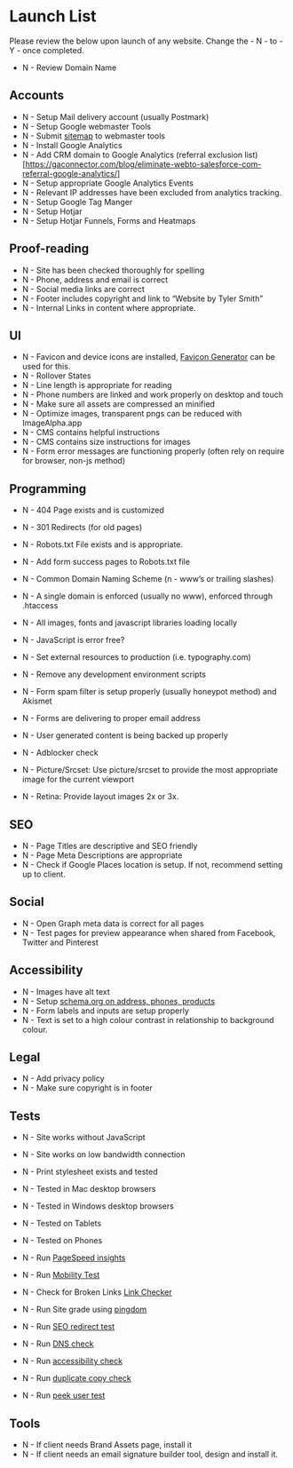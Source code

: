 # Launch List

Please review the below upon launch of any website. Change the - N - to - Y - once completed.

- N - Review Domain Name

## Accounts

- N - Setup Mail delivery account (usually Postmark)
- N - Setup Google webmaster Tools
- N - Submit [sitemap](https://support.google.com/webmasters/answer/183668?hl=en&ref_topic=4581190) to webmaster tools
- N - Install Google Analytics
- N - Add CRM domain to Google Analytics (referral exclusion list)[https://gaconnector.com/blog/eliminate-webto-salesforce-com-referral-google-analytics/]
- N - Setup appropriate Google Analytics Events
- N - Relevant IP addresses have been excluded from analytics tracking.
- N - Setup Google Tag Manger
- N - Setup Hotjar
- N - Setup Hotjar Funnels, Forms and Heatmaps

## Proof-reading

- N - Site has been checked thoroughly for spelling
- N - Phone, address and email is correct
- N - Social media links are correct
- N - Footer includes copyright and link to “Website by Tyler Smith”
- N - Internal Links in content where appropriate.

## UI

- N - Favicon and device icons are installed, [Favicon Generator](http://realfavicongenerator.net) can be used for this.
- N - Rollover States
- N - Line length is appropriate for reading
- N - Phone numbers are linked and work properly on desktop and touch
- N - Make sure all assets are compressed an minified
- N - Optimize images, transparent pngs can be reduced with ImageAlpha.app
- N - CMS contains helpful instructions
- N - CMS contains size instructions for images
- N - Form error messages are functioning properly (often rely on require for browser, non-js method)

## Programming

- N - 404 Page exists and is customized
- N - 301 Redirects (for old pages)

- N - Robots.txt File exists and is appropriate.
- N - Add form success pages to Robots.txt file
- N - Common Domain Naming Scheme (n - www’s or trailing slashes)
- N - A single domain is enforced (usually no www), enforced through .htaccess

- N - All images, fonts and javascript libraries loading locally
- N - JavaScript is error free?
- N - Set external resources to production (i.e. typography.com)
- N - Remove any development environment scripts
- N - Form spam filter is setup properly (usually honeypot method) and Akismet
- N - Forms are delivering to proper email address
- N - User generated content is being backed up properly
- N - Adblocker check
- N - Picture/Srcset: Use picture/srcset to provide the most appropriate image for the current viewport
- N - Retina: Provide layout images 2x or 3x.

## SEO

- N - Page Titles are descriptive and SEO friendly
- N - Page Meta Descriptions are appropriate
- N - Check if Google Places location is setup. If not, recommend setting up to client.

## Social

- N - Open Graph meta data is correct for all pages
- N - Test pages for preview appearance when shared from Facebook, Twitter and Pinterest

## Accessibility

- N - Images have alt text
- N - Setup [schema.org on address, phones, products](http://schema.org)
- N - Form labels and inputs are setup properly
- N - Text is set to a high colour contrast in relationship to background colour.

## Legal
- N - Add privacy policy
- N - Make sure copyright is in footer

## Tests

- N - Site works without JavaScript
- N - Site works on low bandwidth connection
- N - Print stylesheet exists and tested
- N - Tested in Mac desktop browsers
- N - Tested in Windows desktop browsers
- N - Tested on Tablets
- N - Tested on Phones

- N - Run [PageSpeed insights](https://developers.google.com/speed/pagespeed/insights/)
- N - Run [Mobility Test](https://www.google.ca/webmasters/tools/mobile-friendly/)
- N - Check for Broken Links [Link Checker](http://validator.w3.org/checklink)
- N - Run Site grade using [pingdom](http://tools.pingdom.com)
- N - Run [SEO redirect test](http://www.ragepank.com/redirect-check/)
- N - Run [DNS check](http://intodns.com)
- N - Run [accessibility check](http://achecker.ca/checker/index.php)
- N - Run [duplicate copy check](http://www.copyscape.com)
- N - Run [peek user test](http://peek.usertesting.com)


## Tools
- N - If client needs Brand Assets page, install it
- N - If client needs an email signature builder tool, design and install it.
